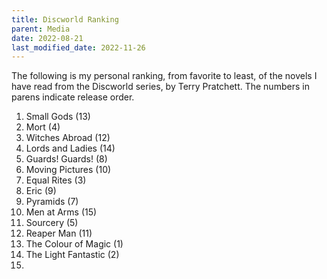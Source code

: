 ```yaml
---
title: Discworld Ranking
parent: Media
date: 2022-08-21
last_modified_date: 2022-11-26
---
```


The following is my personal ranking, from favorite to least, of the novels I have read from the Discworld series, by Terry Pratchett.
The numbers in parens indicate release order.

1. Small Gods (13)
2. Mort (4)
3. Witches Abroad (12)
4. Lords and Ladies (14)
5. Guards! Guards! (8)
6. Moving Pictures (10)
7. Equal Rites (3)
8. Eric (9)
9. Pyramids (7)
10. Men at Arms (15)
11. Sourcery (5)
12. Reaper Man (11)
13. The Colour of Magic (1)
14. The Light Fantastic (2)
15. 




<!--
- [x] The Colour of Magic (1) 
- [x] The Light Fantastic (2) 
- [x] Equal Rites (3) 
- [x] Mort (4) 
- [x] Sourcery (5) 
- [ ] Wyrd Sisters (6) 
- [x] Pyramids (7) 
- [x] Guards! Guards! (8) 
- [x] Eric (9) 
- [x] Moving Pictures (10) 
- [x] Reaper Man (11) 
- [x] Witches Abroad (12) 
- [x] Small Gods (13) 
- [x] Lords and Ladies (14) 
- [x] Men at Arms (15) 
- [ ] Soul Music (16) 
- [ ] Interesting Times (17) 
- [ ] Maskerade (18) 
- [ ] Feet of Clay (19) 
- [ ] Hogfather (20) 
- [ ] Jingo (21) 
- [ ] The Last Continent (22) 
- [ ] Carpe Jugulum (23) 
- [ ] The Fifth Elephant (24) 
- [ ] The Truth (25) 
- [ ] Thief of Time (26) 
- [ ] The Last Hero (27) 
- [ ] The Amazing Maurice and his Educated Rodents (28) 
- [ ] Night Watch (29) 
- [ ] The Wee Free Men (30) 
- [ ] Monstrous Regiment (31) 
- [ ] A Hat Full of Sky (32) 
- [ ] Going Postal (33) 
- [ ] Thud! (34) 
- [ ] Where’s My Cow?^ (35) 
- [ ] Wintersmith (36) 
- [ ] Making Money (37) 
- [ ] Unseen Academicals (38) 
- [ ] I Shall Wear Midnight (39) 
- [ ] Snuff (40) 
- [ ] A Blink of the Screen : collected short fiction (41) 
- [ ] World of Poo (42) 
- [ ] Raising Steam^ (43) 
- [ ] The Shepherds Crown (44)
-->